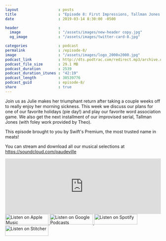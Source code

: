 ```yaml
---
layout                  : posts
title                   : "Episode 8: First Impressions, Tallman Jones #2, Snake Powers"
date                    : 2019-03-14 8:30:00 -0500

header                  : 
  image                 : "/assets/images/new-header copy.jpg"
  og_image              : "/assets/images/twitter-card-8.jpg"

categories              : podcast
permalink               : /episode-8/
image                   : "/assets/images/logo_2000x2000.jpg"
podcast_link            : http://dts.podtrac.com/redirect.mp3/archive.org/download/paudeville-ep-8/paudeville-ep-8.mp3
podcast_file_size       : 29.1 MB
podcast_duration        : 2539
podcast_duration_itunes : "42:19"
podcast_length          : 30539776
podcast_guid            : episode-8/
share                   : true
---
```

Join us as Julie makes her triumphant return after taking a couple weeks off to really enjoy her morning sickness. This week we discuss our plans for one of our favorite holidays (pie day!) and play our favorite word association game. We also get the next installment of our improvised serial, Tallman Jones (with foley work provided by Theo).

This episode brought to you by Swift's Premium, the most trusted name in meats!

You can stream and download all our musical selections at <a href="https://soundcloud.com/paudeville">https://soundcloud.com/paudeville</a>

<iframe scrolling="no" frameborder="0" style="width:100%;height:180px;border:0;overflow:hidden;" width="100%" height="180" src="https://app.stitcher.com/splayer/f/363388?el=1&refid=stpr"></iframe>

<a href="https://itunes.apple.com/us/podcast/paudeville/id1450915591">
	<img src='{{ site.url }}{{ site.baseurl }}/assets/images/US_UK_Apple_Podcasts_Listen_Badge_RGB_140x34.png' width='140px' height='34' alt='Listen on Apple Music'/>
</a>
<a href="https://play.google.com/music/m/Igre2ostm2ltqiq4sabzzrl5jcy?t=Paudeville">
	<img src='{{ site.url }}{{ site.baseurl }}/assets/images/google_podcasts_badge_140x34.png' width='140px' height='34' alt='Listen on Google Podcasts'/>
</a>
<a href="https://open.spotify.com/show/4q5RNUUtU4XFqsymP7dcTw">
	<img src='{{ site.url }}{{ site.baseurl }}/assets/images/Spotify_Listen_Badge_RGB_140x34.png' width='140px' height='34' alt='Listen on Spotify'/>
</a>
<a href="https://www.stitcher.com/s?fid=363388&refid=stpr">
	<img src='{{ site.url }}{{ site.baseurl }}/assets/images/Stitcher_Listen_Badge_Color_Dark_BG_140x34.png' width='140px' height='34' alt='Listen on Stitcher'/>
</a>
